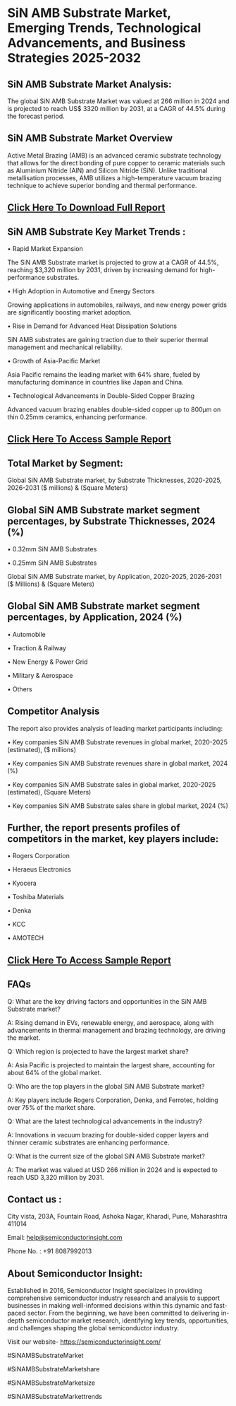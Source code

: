 SiN AMB Substrate Market, Emerging Trends, Technological Advancements, and Business Strategies 2025-2032
=
SiN AMB Substrate Market Analysis:
-
The global SiN AMB Substrate Market was valued at 266 million in 2024 and is projected to reach US$ 3320 million by 2031, at a CAGR of 44.5% during the forecast period.

SiN AMB Substrate Market Overview
-
Active Metal Brazing (AMB) is an advanced ceramic substrate technology that allows for the direct bonding of pure copper to ceramic materials such as Aluminium Nitride (AlN) and Silicon Nitride (SiN). Unlike traditional metallisation processes, AMB utilizes a high-temperature vacuum brazing technique to achieve superior bonding and thermal performance.

[Click Here To Download Full Report](https://semiconductorinsight.com/report/sin-amb-substrate-market/)
-
SiN AMB Substrate Key Market Trends  :
-
•	Rapid Market Expansion

The SiN AMB Substrate market is projected to grow at a CAGR of 44.5%, reaching $3,320 million by 2031, driven by increasing demand for high-performance substrates.

•	High Adoption in Automotive and Energy Sectors

Growing applications in automobiles, railways, and new energy power grids are significantly boosting market adoption.

•	Rise in Demand for Advanced Heat Dissipation Solutions

SiN AMB substrates are gaining traction due to their superior thermal management and mechanical reliability.

•	Growth of Asia-Pacific Market

Asia Pacific remains the leading market with 64% share, fueled by manufacturing dominance in countries like Japan and China.

•	Technological Advancements in Double-Sided Copper Brazing

Advanced vacuum brazing enables double-sided copper up to 800µm on thin 0.25mm ceramics, enhancing performance.

[Click Here To Access Sample Report](https://semiconductorinsight.com/download-sample-report/?product_id=90887)
-
Total Market by Segment:
-
Global SiN AMB Substrate market, by Substrate Thicknesses, 2020-2025, 2026-2031 ($ millions) & (Square Meters)

Global SiN AMB Substrate market segment percentages, by Substrate Thicknesses, 2024 (%)
-
•	0.32mm SiN AMB Substrates

•	0.25mm SiN AMB Substrates

Global SiN AMB Substrate market, by Application, 2020-2025, 2026-2031 ($ Millions) & (Square Meters)

Global SiN AMB Substrate market segment percentages, by Application, 2024 (%)
-
•	Automobile

•	Traction & Railway

•	New Energy & Power Grid

•	Military & Aerospace

•	Others

Competitor Analysis
-
The report also provides analysis of leading market participants including:

•	Key companies SiN AMB Substrate revenues in global market, 2020-2025 (estimated), ($ millions)

•	Key companies SiN AMB Substrate revenues share in global market, 2024 (%)

•	Key companies SiN AMB Substrate sales in global market, 2020-2025 (estimated), (Square Meters)

•	Key companies SiN AMB Substrate sales share in global market, 2024 (%)

Further, the report presents profiles of competitors in the market, key players include:
-
•	Rogers Corporation

•	Heraeus Electronics

•	Kyocera

•	Toshiba Materials

•	Denka

•	KCC

•	AMOTECH

[Click Here To Access Sample Report](https://semiconductorinsight.com/download-sample-report/?product_id=90887)
-
FAQs
-
Q: What are the key driving factors and opportunities in the SiN AMB Substrate market?

A: Rising demand in EVs, renewable energy, and aerospace, along with advancements in thermal management and brazing technology, are driving the market.

Q: Which region is projected to have the largest market share?

A: Asia Pacific is projected to maintain the largest share, accounting for about 64% of the global market.

Q: Who are the top players in the global SiN AMB Substrate market?

A: Key players include Rogers Corporation, Denka, and Ferrotec, holding over 75% of the market share.

Q: What are the latest technological advancements in the industry?

A: Innovations in vacuum brazing for double-sided copper layers and thinner ceramic substrates are enhancing performance.

Q: What is the current size of the global SiN AMB Substrate market?

A: The market was valued at USD 266 million in 2024 and is expected to reach USD 3,320 million by 2031.

Contact us : 
-
City vista, 203A, Fountain Road, Ashoka Nagar, Kharadi, Pune, Maharashtra 411014

Email: help@semiconductorinsight.com

Phone No. : +91 8087992013

About Semiconductor Insight:
-
Established in 2016, Semiconductor Insight specializes in providing comprehensive semiconductor industry research and analysis to support businesses in making well-informed decisions within this dynamic and fast-paced sector. From the beginning, we have been committed to delivering in-depth semiconductor market research, identifying key trends, opportunities, and challenges shaping the global semiconductor industry.

Visit our website- https://semiconductorinsight.com/

#SiNAMBSubstrateMarket 

#SiNAMBSubstrateMarketshare

#SiNAMBSubstrateMarketsize

#SiNAMBSubstrateMarkettrends 
 
 

